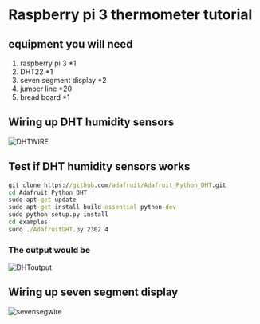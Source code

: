 # Raspberry pi 3 thermometer tutorial
## equipment you will need
1. raspberry pi 3 *1
2. DHT22 *1
3. seven segment display *2
4. jumper line *20
5. bread board *1
## Wiring up DHT humidity sensors
![DHTWIRE](https://i.imgur.com/gGVOIq0.jpg)
## Test if DHT humidity sensors works
```cmd
git clone https://github.com/adafruit/Adafruit_Python_DHT.git
cd Adafruit_Python_DHT
sudo apt-get update
sudo apt-get install build-essential python-dev
sudo python setup.py install
cd examples
sudo ./AdafruitDHT.py 2302 4
```
### The output would be
![DHToutput](https://i.imgur.com/3VErcqu.jpg)
## Wiring up seven segment display
![sevensegwire](https://i.imgur.com/hHWT7vn.jpg)
